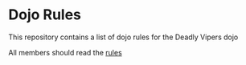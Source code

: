 Dojo Rules
==========

This repository contains a list of dojo rules for the Deadly Vipers dojo

All members should read the [rules](wiki)
